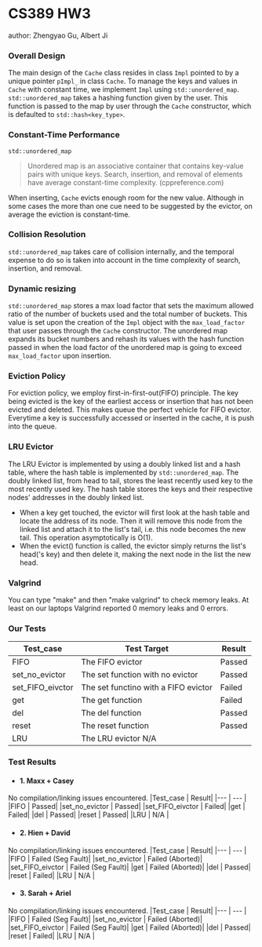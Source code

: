# CS389 HW3 
author: Zhengyao Gu, Albert Ji

### Overall Design
The main design of the `Cache` class resides in class `Impl` pointed to by a unique pointer `pImpl_` in class `Cache`. To manage the keys and values in `Cache` with constant time,
we implement `Impl` using `std::unordered_map`. `std::unordered_map` takes a hashing function given by the user. This function is passed to the map by user through the `Cache` constructor, 
which is defaulted to `std::hash<key_type>`.

### Constant-Time Performance
`std::unordered_map`

> Unordered map is an associative container that contains key-value pairs with unique keys.
> Search, insertion, and removal of elements have average constant-time complexity. 
> (cppreference.com)

When inserting, `Cache` evicts enough room for the new value. Although in some cases the more than one cue need to be suggested by the evictor,
on average the eviction is constant-time.

### Collision Resolution
`std::unordered_map` takes care of collision internally, and the temporal expense to do so is taken into account in the time complexity of search,
insertion, and removal.

### Dynamic resizing
`std::unordered_map` stores a max load factor that sets the maximum allowed ratio of the number of buckets used and the total number of buckets. This value is set upon the creation of the `Impl` object with the 
`max_load_factor` that user passes through the `Cache` constructor.
The unordered map expands its bucket numbers and rehash its values with the hash function passed in when the load factor of the unordered map is going to exceed `max_load_factor` upon insertion.

### Eviction Policy
For eviction policy, we employ first-in-first-out(FIFO) principle. The key being evicted is the key of the earliest access or insertion that has not been evicted and deleted.
This makes queue the perfect vehicle for FIFO evictor. Everytime a key is successfully accessed or inserted in the cache, it is push into the queue.

### LRU Evictor
The LRU Evictor is implemented by using a doubly linked list and a hash table, where the hash table is implemented by `std::unordered_map`. The doubly linked list, from head to tail, stores the least recently used key to the most recently used key. The hash table stores the keys and their respective nodes' addresses in the doubly linked list.
 - When a key get touched, the evictor will first look at the hash table and locate the address of its node. Then it will remove this node from the linked list and attach it to the list's tail, i.e. this node becomes the new tail. This operation asymptotically is O(1). 
 - When the evict() function is called, the evictor simply returns the list's head('s key) and then delete it, making the next node in the list the new head.

### Valgrind
You can type "make" and then "make valgrind" to check memory leaks. At least on our laptops Valgrind reported 0 memory leaks and 0 errors.

### Our Tests
|Test_case | Test Target | Result|
|--- | --- | --- |
|FIFO | The FIFO evictor | Passed|
|set_no_evictor | The set function with no evictor | Passed|
|set_FIFO_eivctor | The set functino with a FIFO evictor | Failed|
|get | The get function | Failed|
|del | The del function | Passed|
|reset | The reset function | Passed|
|LRU | The LRU evictor N/A |

### Test Results
- #### 1. Maxx + Casey
No compilation/linking issues encountered.
|Test_case | Result|
|--- | --- |
|FIFO | Passed|
|set_no_evictor | Passed|
|set_FIFO_eivctor | Failed|
|get | Failed|
|del | Passed|
|reset | Passed|
|LRU | N/A |
- #### 2. Hien + David
No compilation/linking issues encountered.
|Test_case | Result|
|--- | --- |
|FIFO | Failed (Seg Fault)|
|set_no_evictor | Failed (Aborted)|
|set_FIFO_eivctor | Failed (Seg Fault)|
|get | Failed (Aborted)|
|del | Passed|
|reset | Failed|
|LRU | N/A |
- #### 3. Sarah + Ariel
No compilation/linking issues encountered.
|Test_case | Result|
|--- | --- |
|FIFO | Failed (Seg Fault)|
|set_no_evictor | Failed (Aborted)|
|set_FIFO_eivctor | Failed (Seg Fault)|
|get | Failed (Aborted)|
|del | Passed|
|reset | Failed|
|LRU | N/A |
